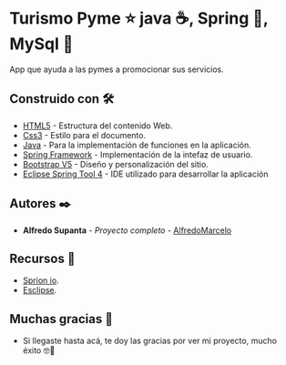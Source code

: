 # Turismo Pyme ⭐ java ☕, Spring 🍃, MySql 🐬

App que ayuda a las pymes a promocionar sus servicios.

## Construido con 🛠️

* [HTML5](https://developer.mozilla.org/es/docs/Web/HTML) - Estructura del contenido Web.
* [Css3](https://developer.mozilla.org/es/docs/Web/CSS) - Estilo para el documento.
* [Java](https://www.javascript.com/) - Para la implementación de funciones en la aplicación.
* [Spring Framework](https://es.reactjs.org/) - Implementación de la intefaz de usuario. 
* [Bootstrap V5](https://getbootstrap.com/) - Diseño y personalización del sitio.
* [Eclipse Spring Tool 4](https://spring.io/tools) - IDE utilizado para desarrollar la aplicación


## Autores ✒️

* **Alfredo Supanta** - *Proyecto completo* - [AlfredoMarcelo](https://github.com/alfredomarcelo)

## Recursos 🧰
* [Sprion io](https://spring.io/).
* [Esclipse](https://www.eclipse.org/).


## Muchas gracias 🎁 

* Si llegaste hasta acá, te doy las gracias por ver mi proyecto, mucho éxito 🤓📢


